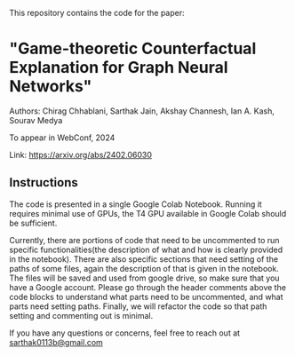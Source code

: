 This repository contains the code for the paper:
# "Game-theoretic Counterfactual Explanation for Graph Neural Networks"
Authors: Chirag Chhablani, Sarthak Jain, Akshay Channesh, Ian A. Kash, Sourav Medya

To appear in WebConf, 2024

Link: https://arxiv.org/abs/2402.06030

## Instructions
The code is presented in a single Google Colab Notebook. Running it requires minimal use of GPUs, the T4 GPU available in Google Colab should be sufficient. 

Currently, there are portions of code that need to be uncommented to run specific functionalities(the description of what and how is clearly provided in the notebook). There are also specific sections that need setting of the paths of some files, again the description of that is given in the notebook. The files will be saved and used from google drive, so make sure that you have a Google account. Please go through the header comments above the code blocks to understand what parts need to be uncommented, and what parts need setting paths. Finally, we will refactor the code so that path setting and commenting out is minimal.

If you have any questions or concerns, feel free to reach out at sarthak0113b@gmail.com
